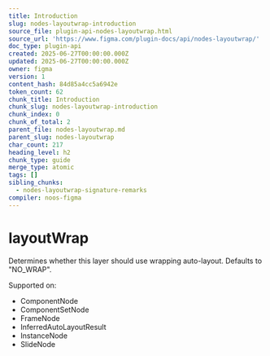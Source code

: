 ```yaml
---
title: Introduction
slug: nodes-layoutwrap-introduction
source_file: plugin-api-nodes-layoutwrap.html
source_url: 'https://www.figma.com/plugin-docs/api/nodes-layoutwrap/'
doc_type: plugin-api
created: 2025-06-27T00:00:00.000Z
updated: 2025-06-27T00:00:00.000Z
owner: figma
version: 1
content_hash: 84d85a4cc5a6942e
token_count: 62
chunk_title: Introduction
chunk_slug: nodes-layoutwrap-introduction
chunk_index: 0
chunk_of_total: 2
parent_file: nodes-layoutwrap.md
parent_slug: nodes-layoutwrap
char_count: 217
heading_level: h2
chunk_type: guide
merge_type: atomic
tags: []
sibling_chunks:
  - nodes-layoutwrap-signature-remarks
compiler: noos-figma
---
```


# layoutWrap

Determines whether this layer should use wrapping auto-layout. Defaults to "NO_WRAP".

 Supported on:

- ComponentNode
- ComponentSetNode
- FrameNode
- InferredAutoLayoutResult
- InstanceNode
- SlideNode
